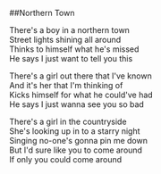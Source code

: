 ##Northern Town  

There's a boy in a northern town  
Street lights shining all around  
Thinks to himself what he's missed  
He says I just want to tell you this  

There's a girl out there that I've known  
And it's her that I'm thinking of  
Kicks himself for what he could've had  
He says I just wanna see you so bad  

There's a girl in the countryside  
She's looking up in to a starry night  
Singing no-one's gonna pin me down  
But I'd sure like you to come around  
If only you could come around  


